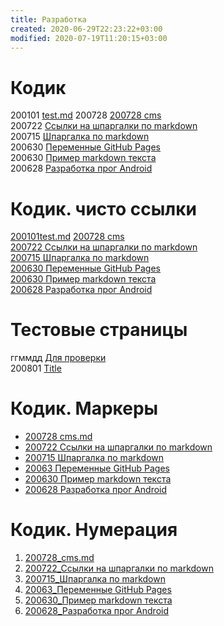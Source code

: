 ```yaml
---
title: Разработка
created: 2020-06-29T22:23:22+03:00
modified: 2020-07-19T11:20:15+03:00
---
```


# Кодик

200101 [test.md](./test.md)
200728 [200728 cms](./200728_cms.md)  
200722 [Ссылки на шпаргалки по markdown](./200722_markdown.md)  
200715 [Шпаргалка по markdown](./200715_md_шпаргалка.md)  
200630 [Переменные GitHub Pages](./200630-gh-pages-vars.md)  
200630 [Пример markdown текста](./200630-md-example.md)  
200628 [Разработка прог Android](200628_android_разработка.md)  

# Кодик. чисто ссылки

[200101test.md](./test.md)
[200728 cms](./200728_cms.md)  
[200722 Ссылки на шпаргалки по markdown](./200722_markdown.md)  
[200715 Шпаргалка по markdown](./200715_md_шпаргалка.md)  
[200630 Переменные GitHub Pages](./200630-gh-pages-vars.md)  
[200630 Пример markdown текста](./200630-md-example.md)  
[200628 Разработка прог Android](200628_android_разработка.md)  

# Тестовые страницы

ггммдд [Для проверки](../beta)  
200801 [Title](./Link.md)

# Кодик. Маркеры

* [200728 cms.md](./200728_cms.md)  
* [200722 Ссылки на шпаргалки по markdown](./200722_markdown.md)  
* [200715 Шпаргалка по markdown](./200715_md_шпаргалка.md)  
* [20063 Переменные GitHub Pages](./200630-gh-pages-vars.md)  
* [200630 Пример markdown текста](./200630-md-example.md)  
* [200628 Разработка прог Android](200628_android_разработка.md)


# Кодик. Нумерация

1. [200728_cms.md](./200728_cms.md)  
1. [200722_Ссылки на шпаргалки по markdown](./200722_markdown.md)  
1. [200715_Шпаргалка по markdown](./200715_md_шпаргалка.md)  
1. [20063_Переменные GitHub Pages](./200630-gh-pages-vars.md)  
1. [200630_Пример markdown текста](./200630-md-example.md)  
1. [200628_Разработка прог Android](200628_android_разработка.md)
